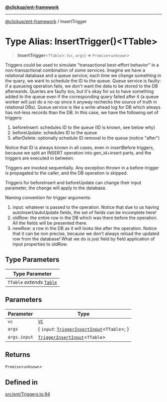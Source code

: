 [**@clickup/ent-framework**](../README.md)

***

[@clickup/ent-framework](../globals.md) / InsertTrigger

# Type Alias: InsertTrigger()\<TTable\>

> **InsertTrigger**\<`TTable`\>: (`vc`, `args`) => `Promise`\<`unknown`\>

Triggers could be used to simulate "transactional best-effort behavior" in a
non-transactional combination of some services. Imagine we have a relational
database and a queue service; each time we change something in the query, we
want to schedule the ID to the queue. Queue service is faulty: if a queueing
operation fails, we don't want the data to be stored to the DB afterwards.
Queries are faulty too, but it's okay for us to have something added to the
queue even if the corresponding query failed after it (a queue worker will
just do a no-op since it anyway rechecks the source of truth in relational
DBs). Queue service is like a write-ahead log for DB which always has
not-less records than the DB. In this case, we have the following set of
triggers:

1. beforeInsert: schedules ID to the queue (ID is known, see below why)
2. beforeUpdate: schedules ID to the queue
3. afterDelete: optionally schedule ID removal to the queue (notice "after")

Notice that ID is always known in all cases, even in insertBefore triggers,
because we split an INSERT operation into gen_id+insert parts, and the
triggers are executed in between.

Triggers are invoked sequentially. Any exception thrown in a before-trigger
is propagated to the caller, and the DB operation is skipped.

Triggers for beforeInsert and beforeUpdate can change their input parameter,
the change will apply to the database.

Naming convention for trigger arguments:
1. input: whatever is passed to the operation. Notice that due to us having
   autoInsert/autoUpdate fields, the set of fields can be incomplete here!
1. oldRow: the entire row in the DB which was there before the operation. All
   the fields will be presented there.
2. newRow: a row in the DB as it will looks like after the operation. Notice
   that it can be non precise, because we don't always reload the updated row
   from the database! What we do is just field by field application of input
   properties to oldRow.

## Type Parameters

| Type Parameter |
| ------ |
| `TTable` *extends* [`Table`](Table.md) |

## Parameters

| Parameter | Type |
| ------ | ------ |
| `vc` | [`VC`](../classes/VC.md) |
| `args` | \{ `input`: [`TriggerInsertInput`](TriggerInsertInput.md)\<`TTable`\>; \} |
| `args.input` | [`TriggerInsertInput`](TriggerInsertInput.md)\<`TTable`\> |

## Returns

`Promise`\<`unknown`\>

## Defined in

[src/ent/Triggers.ts:94](https://github.com/clickup/ent-framework/blob/master/src/ent/Triggers.ts#L94)
